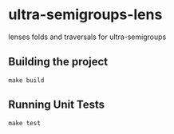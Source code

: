 # ultra-semigroups-lens

lenses folds and traversals for ultra-semigroups

## Building the project

```
make build
```

## Running Unit Tests

```
make test
```
